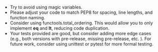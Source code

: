 - Try to avoid using magic variables.
-  Please adjust your code to match PEP8 for spacing, line lengths, and function naming.
-  Consider using functools.total_ordering. This would allow you to only implement __eq__ and __lt__, reducing code duplication.
- Your tests provided are good, but consider adding more edge cases (e.g., both versions with pre-release, missing pre-release, etc. ).
  For future work, consider using unittest or pytest for more formal testing.

